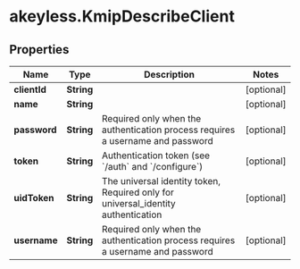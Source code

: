 # akeyless.KmipDescribeClient

## Properties

Name | Type | Description | Notes
------------ | ------------- | ------------- | -------------
**clientId** | **String** |  | [optional] 
**name** | **String** |  | [optional] 
**password** | **String** | Required only when the authentication process requires a username and password | [optional] 
**token** | **String** | Authentication token (see &#x60;/auth&#x60; and &#x60;/configure&#x60;) | [optional] 
**uidToken** | **String** | The universal identity token, Required only for universal_identity authentication | [optional] 
**username** | **String** | Required only when the authentication process requires a username and password | [optional] 



